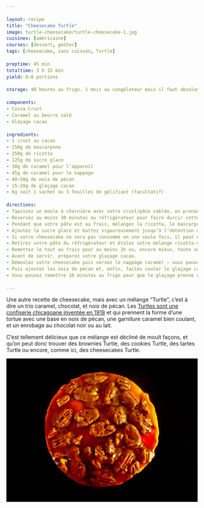 ```yaml
---

layout: recipe
title: "Cheesecake Turtle"
image: turtle-cheesecake/turtle-cheesecake-1.jpg
cuisines: [américaine]
courses: [dessert, goûter]
tags: [cheesecake, sans cuisson, Turtle]

preptime: 45 min
totaltime: 3 h 15 min
yield: 6–8 portions

storage: 48 heures au frigo. 1 mois au congélateur mais il faut absolument faire prendre le cheesecake au réfrigérateur avant, on ne peut pas le mettre directement au congélateur.

components:
- Cocoa Crust
- Caramel au beurre salé
- Glaçage cacao

ingredients:
- 1 crust au cacao
- 250g de mascarpone
- 250g de ricotta
- 125g de sucre glace
- 30g de caramel pour l’appareil
- 45g de caramel pour le nappage
- 40–50g de noix de pécan
- 15–20g de glaçage cacao
- 6g soit 1 sachet ou 3 feuilles de gélifiant (facultatif)

directions:
- Tapissez un moule à charnière avec votre crust/pâte sablée, en prenant bien soin de la presser et tasser pour que celle-ci soit compacte et solide après refroidissement.
- Réservez au moins 30 minutes au réfrigérateur pour faire durcir cette base.
- Pendant que votre pâte est au frais, mélangez la ricotta, le mascarpone, et le caramel. Le but est d’obtenir un appareil légèrement ambré. 
- Ajoutez le sucre glace et battez vigoureusement jusqu’à l’obtention d’un appareil bien lisse et aérien.
- Si votre cheesecake ne sera pas consommé en une seule fois, il peut être utile d’ajouter un gélifiant pour assurer sa tenue une fois démoulé, surtout qu’on va ajouter du poids par dessus.
- Retirez votre pâte du réfrigérateur et étalez votre mélange ricotta-mascarpone sur la pâte.
- Remettez le tout au frais pour au moins 2h ou, encore mieux, toute une nuit.
- Avant de servir, préparez votre glaçage cacao.
- Démoulez votre cheesecake puis versez le nappage caramel – vous pouvez aussi le faire pour des parts individuelles. 
- Puis ajoutez les noix de pécan et, enfin, faites couler le glaçage cacao en filet par dessus.
- Vous pouvez remettre 10 minutes au frigo pour que le glaçage prenne et se solidifie, ou déguster de suite.

---
```


Une autre recette de cheesecake, mais avec un mélange “Turtle”, c’est à dire un trio caramel, chocolat, et noix de pécan. Les [Turtles sont une confiserie chicagoane inventée en 1918](https://en.wikipedia.org/wiki/Turtles_(chocolate)) et qui prennent la forme d’une tortue avec une base en noix de pécan, une garniture caramel bien coulant, et un enrobage au chocolat noir ou au lait.

C’est tellement délicieux que ce mélange est décliné de moult façons, et qu’on peut donc trouver des brownies Turtle, des cookies Turtle, des tartes Turtle ou encore, comme ici, des cheesecakes Turtle.

![C'est totalement décadent, ça dégouline de caramel, les noix de pécan sont recouvertes de glaçage au cacao, c’est riche, croquant, intense et tout doux à la fois, ça explose en bouche et ça n’en finit jamais.](../images/turtle-cheesecake/turtle-cheesecake-2.jpg)